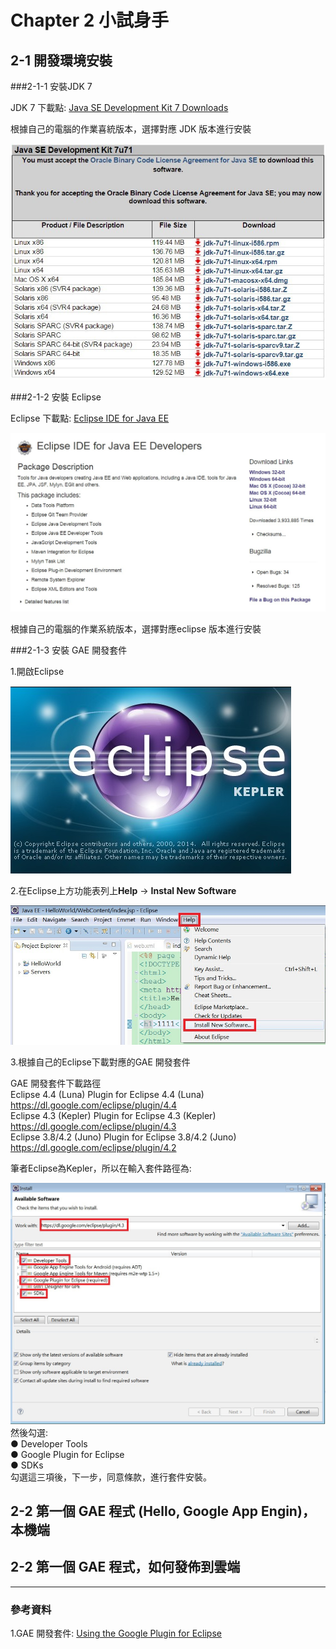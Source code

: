# Chapter 2 小試身手
## 2-1 開發環境安裝
###2-1-1 安裝JDK 7

JDK 7 下載點: [Java SE Development Kit 7 Downloads](http://www.oracle.com/technetwork/java/javase/downloads/jdk7-downloads-1880260.html)

根據自己的電腦的作業喜統版本，選擇對應 JDK 版本進行安裝

![](https://raw.githubusercontent.com/tw-hkt/GAE_For_Java/master/img/ch2-01.jpg)

###2-1-2 安裝 Eclipse

Eclipse 下載點: [Eclipse IDE for Java EE](https://eclipse.org/downloads/packages/eclipse-ide-java-ee-developers/keplersr2)

![](https://raw.githubusercontent.com/tw-hkt/GAE_For_Java/master/img/ch2-02.jpg)

根據自己的電腦的作業系統版本，選擇對應eclipse 版本進行安裝

###2-1-3 安裝 GAE 開發套件

1.開啟Eclipse

![](https://raw.githubusercontent.com/tw-hkt/GAE_For_Java/master/img/ch2-03.jpg)

2.在Eclipse上方功能表列上**Help** -> **Instal New Software**

![](https://raw.githubusercontent.com/tw-hkt/GAE_For_Java/master/img/ch2-04.jpg)

3.根據自己的Eclipse下載對應的GAE 開發套件

GAE 開發套件下載路徑 <br>
Eclipse 4.4 (Luna)	Plugin for Eclipse 4.4 (Luna)	https://dl.google.com/eclipse/plugin/4.4 <br>
Eclipse 4.3 (Kepler)	Plugin for Eclipse 4.3 (Kepler)	https://dl.google.com/eclipse/plugin/4.3  <br>
Eclipse 3.8/4.2 (Juno)	Plugin for Eclipse 3.8/4.2 (Juno)	https://dl.google.com/eclipse/plugin/4.2 <br>

筆者Eclipse為Kepler，所以在輸入套件路徑為:

![](https://raw.githubusercontent.com/tw-hkt/GAE_For_Java/master/img/ch2-05.jpg)
然後勾選:<br>
● Developer Tools <br>
● Google Plugin for Eclipse <br>
● SDKs<br> 
勾選這三項後，下一步，同意條款，進行套件安裝。



## 2-2 第一個 GAE 程式 (Hello, Google App Engin)，本機端
## 2-2 第一個 GAE 程式，如何發佈到雲端

* * *
### 參考資料
1.GAE 開發套件: [Using the Google Plugin for Eclipse](https://cloud.google.com/appengine/docs/java/tools/eclipse)
<br>
